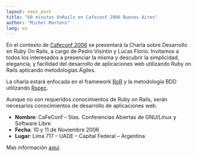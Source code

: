```yaml
---
layout: news_post
title: "60 minutos OnRails en Cafeconf 2006 Buenos Aires"
author: "Michel Martens"
lang: es
---
```


En el contexto de [Cafeconf 2006][1] se presentará la Charla sobre
Desarrollo en Ruby On Rails, a cargo de Pedro Visintin y Lucas Florio.
Invitamos a todos los interesados a presenciar la misma y descubrir la
simplicidad, elegancia, y facilidad del desarrollo de aplicaciones web
utilizando Ruby on Rails aplicando metodologías Ágiles.

La charla estará enfocada en el framework [RoR][2] y la metodología BDD
utilizando [Rspec][3].

Aunque no son requeridos conocimientos de Ruby on Rails, serán
necesarios conocimientos de desarrollo de aplicaciones web.

* **Nombre**\: CaFeConf – 5tas. Conferencias Abiertas de GNU/Linux y
  Software Libre
* **Fecha**\: 10 y 11 de Noviembre 2006
* **Lugar**\: Lima 717 – UADE – Capital Federal – Argentina

Mas información [aquí][4].



[1]: http://www.cafeconf.org/modules/edito/content.php?id=1 
[2]: http://www.rubyonrails.org 
[3]: http://rspec.rubyforge.org/documentation/index.html 
[4]: http://www.cafeconf.org/modules/myconference/viewspeech.php?sid=54&amp;cid=1 
